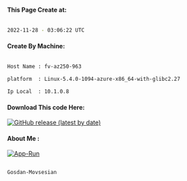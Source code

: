 
   
#### This Page Create at:

```bash

2022-11-28 - 03:06:22 UTC

```

#### Create By Machine:

```bash

Host Name : fv-az250-963

platform  : Linux-5.4.0-1094-azure-x86_64-with-glibc2.27

Ip Local  : 10.1.0.8

```
#### Download This code Here:

[![GitHub release (latest by date)](https://img.shields.io/github/v/release/Gosdan-Movsesian/Gosdan?style=for-the-badge&label=Download)](https://github.com/Gosdan-Movsesian/Gosdan/releases) 

</p> 

#### About Me :

[![App-Run](https://github.com/Gosdan-Movsesian/Gosdan/actions/workflows/App-Run.yml/badge.svg)](https://github.com/Gosdan-Movsesian/Gosdan/actions/workflows/App-Run.yml)

```bash

Gosdan-Movsesian

```


